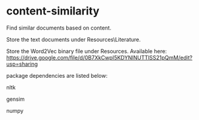 # content-similarity
Find similar documents based on content.

Store the text documents under Resources\Literature.

Store the Word2Vec binary file under Resources. Available here: https://drive.google.com/file/d/0B7XkCwpI5KDYNlNUTTlSS21pQmM/edit?usp=sharing

package dependencies are listed below:

nltk

gensim

numpy
